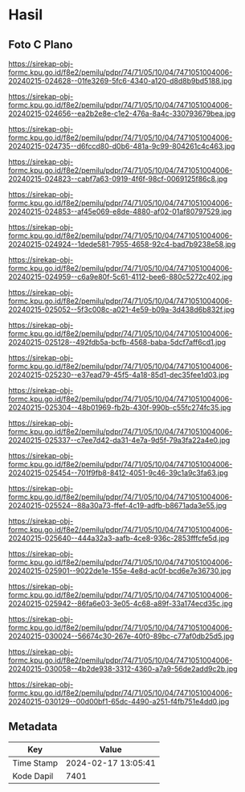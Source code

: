 # Hasil

## Foto C Plano

https://sirekap-obj-formc.kpu.go.id/f8e2/pemilu/pdpr/74/71/05/10/04/7471051004006-20240215-024628--01fe3269-5fc6-4340-a120-d8d8b9bd5188.jpg

https://sirekap-obj-formc.kpu.go.id/f8e2/pemilu/pdpr/74/71/05/10/04/7471051004006-20240215-024656--ea2b2e8e-c1e2-476a-8a4c-330793679bea.jpg

https://sirekap-obj-formc.kpu.go.id/f8e2/pemilu/pdpr/74/71/05/10/04/7471051004006-20240215-024735--d6fccd80-d0b6-481a-9c99-804261c4c463.jpg

https://sirekap-obj-formc.kpu.go.id/f8e2/pemilu/pdpr/74/71/05/10/04/7471051004006-20240215-024823--cabf7a63-0919-4f6f-98cf-0069125f86c8.jpg

https://sirekap-obj-formc.kpu.go.id/f8e2/pemilu/pdpr/74/71/05/10/04/7471051004006-20240215-024853--af45e069-e8de-4880-af02-01af80797529.jpg

https://sirekap-obj-formc.kpu.go.id/f8e2/pemilu/pdpr/74/71/05/10/04/7471051004006-20240215-024924--1dede581-7955-4658-92c4-bad7b9238e58.jpg

https://sirekap-obj-formc.kpu.go.id/f8e2/pemilu/pdpr/74/71/05/10/04/7471051004006-20240215-024959--c6a9e80f-5c61-4112-bee6-880c5272c402.jpg

https://sirekap-obj-formc.kpu.go.id/f8e2/pemilu/pdpr/74/71/05/10/04/7471051004006-20240215-025052--5f3c008c-a021-4e59-b09a-3d438d6b832f.jpg

https://sirekap-obj-formc.kpu.go.id/f8e2/pemilu/pdpr/74/71/05/10/04/7471051004006-20240215-025128--492fdb5a-bcfb-4568-baba-5dcf7aff6cd1.jpg

https://sirekap-obj-formc.kpu.go.id/f8e2/pemilu/pdpr/74/71/05/10/04/7471051004006-20240215-025230--e37ead79-45f5-4a18-85d1-dec35fee1d03.jpg

https://sirekap-obj-formc.kpu.go.id/f8e2/pemilu/pdpr/74/71/05/10/04/7471051004006-20240215-025304--48b01969-fb2b-430f-990b-c55fc274fc35.jpg

https://sirekap-obj-formc.kpu.go.id/f8e2/pemilu/pdpr/74/71/05/10/04/7471051004006-20240215-025337--c7ee7d42-da31-4e7a-9d5f-79a3fa22a4e0.jpg

https://sirekap-obj-formc.kpu.go.id/f8e2/pemilu/pdpr/74/71/05/10/04/7471051004006-20240215-025454--701f9fb8-8412-4051-9c46-39c1a9c3fa63.jpg

https://sirekap-obj-formc.kpu.go.id/f8e2/pemilu/pdpr/74/71/05/10/04/7471051004006-20240215-025524--88a30a73-ffef-4c19-adfb-b8671ada3e55.jpg

https://sirekap-obj-formc.kpu.go.id/f8e2/pemilu/pdpr/74/71/05/10/04/7471051004006-20240215-025640--444a32a3-aafb-4ce8-936c-2853fffcfe5d.jpg

https://sirekap-obj-formc.kpu.go.id/f8e2/pemilu/pdpr/74/71/05/10/04/7471051004006-20240215-025901--9022de1e-155e-4e8d-ac0f-bcd6e7e36730.jpg

https://sirekap-obj-formc.kpu.go.id/f8e2/pemilu/pdpr/74/71/05/10/04/7471051004006-20240215-025942--86fa6e03-3e05-4c68-a89f-33a174ecd35c.jpg

https://sirekap-obj-formc.kpu.go.id/f8e2/pemilu/pdpr/74/71/05/10/04/7471051004006-20240215-030024--56674c30-267e-40f0-89bc-c77af0db25d5.jpg

https://sirekap-obj-formc.kpu.go.id/f8e2/pemilu/pdpr/74/71/05/10/04/7471051004006-20240215-030058--4b2de938-3312-4360-a7a9-56de2add9c2b.jpg

https://sirekap-obj-formc.kpu.go.id/f8e2/pemilu/pdpr/74/71/05/10/04/7471051004006-20240215-030129--00d00bf1-65dc-4490-a251-f4fb751e4dd0.jpg


## Metadata

| Key        | Value               |
| ---------- | ------------------- |
| Time Stamp | 2024-02-17 13:05:41 |
| Kode Dapil | 7401                |



